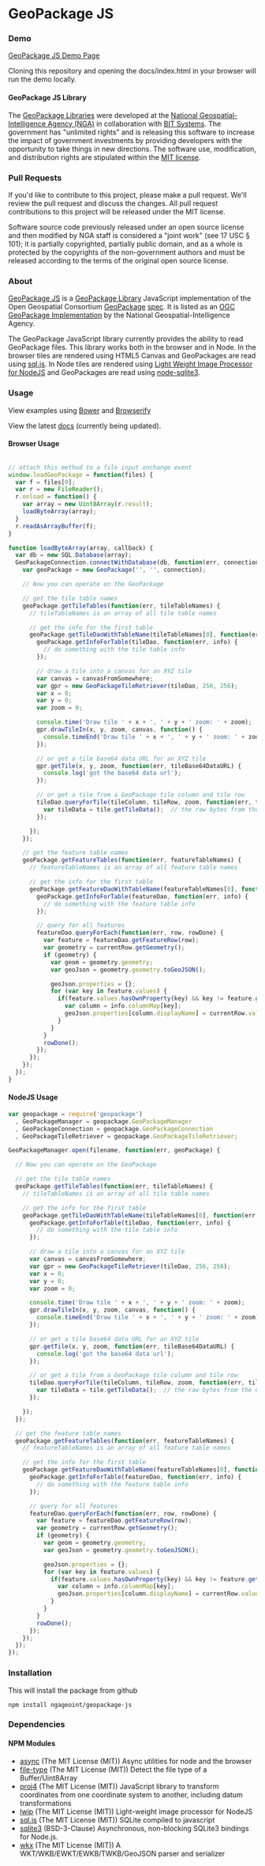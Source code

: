 # GeoPackage JS

### Demo ###
[GeoPackage JS Demo Page](http://ngageoint.github.io/geopackage-js/)

Cloning this repository and opening the docs/index.html in your browser will run the demo locally.

#### GeoPackage JS Library ####

The [GeoPackage Libraries](http://ngageoint.github.io/GeoPackage/) were developed at the [National Geospatial-Intelligence Agency (NGA)](http://www.nga.mil/) in collaboration with [BIT Systems](http://www.bit-sys.com/). The government has "unlimited rights" and is releasing this software to increase the impact of government investments by providing developers with the opportunity to take things in new directions. The software use, modification, and distribution rights are stipulated within the [MIT license](http://choosealicense.com/licenses/mit/).

### Pull Requests ###
If you'd like to contribute to this project, please make a pull request. We'll review the pull request and discuss the changes. All pull request contributions to this project will be released under the MIT license.

Software source code previously released under an open source license and then modified by NGA staff is considered a "joint work" (see 17 USC § 101); it is partially copyrighted, partially public domain, and as a whole is protected by the copyrights of the non-government authors and must be released according to the terms of the original open source license.

### About ###

[GeoPackage JS](https://github.com/ngageoint/geopackage-js) is a [GeoPackage Library](http://ngageoint.github.io/GeoPackage/) JavaScript implementation of the Open Geospatial Consortium [GeoPackage](http://www.geopackage.org/) [spec](http://www.geopackage.org/spec/).  It is listed as an [OGC GeoPackage Implementation](http://www.geopackage.org/#implementations_nga) by the National Geospatial-Intelligence Agency.

The GeoPackage JavaScript library currently provides the ability to read GeoPackage files.  This library works both in the browser and in Node.  In the browser tiles are rendered using HTML5 Canvas and GeoPackages are read using [sql.js](https://github.com/kripken/sql.js/).  In Node tiles are rendered using [Light Weight Image Processor for NodeJS](https://github.com/EyalAr/lwip) and GeoPackages are read using [node-sqlite3](https://github.com/mapbox/node-sqlite3).

### Usage ###

View examples using [Bower](tree/master/docs/bower) and [Browserify](tree/master/docs)

View the latest [docs](http://ngageoint.github.io/geopackage-js/docs/module-geoPackage-GeoPackage.html) (currently being updated).

#### Browser Usage ####
```javascript

// attach this method to a file input onchange event
window.loadGeoPackage = function(files) {
  var f = files[0];
  var r = new FileReader();
  r.onload = function() {
    var array = new Uint8Array(r.result);
    loadByteArray(array);
  }
  r.readAsArrayBuffer(f);
}

function loadByteArray(array, callback) {
  var db = new SQL.Database(array);
  GeoPackageConnection.connectWithDatabase(db, function(err, connection) {
    var geoPackage = new GeoPackage('', '', connection);

    // Now you can operate on the GeoPackage

    // get the tile table names
    geoPackage.getTileTables(function(err, tileTableNames) {
      // tileTableNames is an array of all tile table names

      // get the info for the first table
      geoPackage.getTileDaoWithTableName(tileTableNames[0], function(err, tileDao) {
        geoPackage.getInfoForTable(tileDao, function(err, info) {
          // do something with the tile table info
        });

        // draw a tile into a canvas for an XYZ tile
        var canvas = canvasFromSomewhere;
        var gpr = new GeoPackageTileRetriever(tileDao, 256, 256);
        var x = 0;
        var y = 0;
        var zoom = 0;

        console.time('Draw tile ' + x + ', ' + y + ' zoom: ' + zoom);
        gpr.drawTileIn(x, y, zoom, canvas, function() {
          console.timeEnd('Draw tile ' + x + ', ' + y + ' zoom: ' + zoom);
        });

        // or get a tile base64 data URL for an XYZ tile
        gpr.getTile(x, y, zoom, function(err, tileBase64DataURL) {
          console.log('got the base64 data url');
        });

        // or get a tile from a GeoPackage tile column and tile row
        tileDao.queryForTile(tileColumn, tileRow, zoom, function(err, tile) {
          var tileData = tile.getTileData();  // the raw bytes from the GeoPackage
        });

      });
    });

    // get the feature table names
    geoPackage.getFeatureTables(function(err, featureTableNames) {
      // featureTableNames is an array of all feature table names

      // get the info for the first table
      geoPackage.getFeatureDaoWithTableName(featureTableNames[0], function(err, featureDao) {
        geoPackage.getInfoForTable(featureDao, function(err, info) {
          // do something with the feature table info
        });

        // query for all features
        featureDao.queryForEach(function(err, row, rowDone) {
          var feature = featureDao.getFeatureRow(row);
          var geometry = currentRow.getGeometry();
          if (geometry) {
            var geom = geometry.geometry;
            var geoJson = geometry.geometry.toGeoJSON();

            geoJson.properties = {};
            for (var key in feature.values) {
              if(feature.values.hasOwnProperty(key) && key != feature.getGeometryColumn().name) {
                var column = info.columnMap[key];
                geoJson.properties[column.displayName] = currentRow.values[key];
              }
            }
          }
          rowDone();
        });
      });
    });
  });
}

```

#### NodeJS Usage ####

```javascript
var geopackage = require('geopackage')
  , GeoPackageManager = geopackage.GeoPackageManager
  , GeoPackageConnection = geopackage.GeoPackageConnection
  , GeoPackageTileRetriever = geopackage.GeoPackageTileRetriever;

GeoPackageManager.open(filename, function(err, geoPackage) {

  // Now you can operate on the GeoPackage

  // get the tile table names
  geoPackage.getTileTables(function(err, tileTableNames) {
    // tileTableNames is an array of all tile table names

    // get the info for the first table
    geoPackage.getTileDaoWithTableName(tileTableNames[0], function(err, tileDao) {
      geoPackage.getInfoForTable(tileDao, function(err, info) {
        // do something with the tile table info
      });

      // draw a tile into a canvas for an XYZ tile
      var canvas = canvasFromSomewhere;
      var gpr = new GeoPackageTileRetriever(tileDao, 256, 256);
      var x = 0;
      var y = 0;
      var zoom = 0;

      console.time('Draw tile ' + x + ', ' + y + ' zoom: ' + zoom);
      gpr.drawTileIn(x, y, zoom, canvas, function() {
        console.timeEnd('Draw tile ' + x + ', ' + y + ' zoom: ' + zoom);
      });

      // or get a tile base64 data URL for an XYZ tile
      gpr.getTile(x, y, zoom, function(err, tileBase64DataURL) {
        console.log('got the base64 data url');
      });

      // or get a tile from a GeoPackage tile column and tile row
      tileDao.queryForTile(tileColumn, tileRow, zoom, function(err, tile) {
        var tileData = tile.getTileData();  // the raw bytes from the GeoPackage
      });

    });
  });

  // get the feature table names
  geoPackage.getFeatureTables(function(err, featureTableNames) {
    // featureTableNames is an array of all feature table names

    // get the info for the first table
    geoPackage.getFeatureDaoWithTableName(featureTableNames[0], function(err, featureDao) {
      geoPackage.getInfoForTable(featureDao, function(err, info) {
        // do something with the feature table info
      });

      // query for all features
      featureDao.queryForEach(function(err, row, rowDone) {
        var feature = featureDao.getFeatureRow(row);
        var geometry = currentRow.getGeometry();
        if (geometry) {
          var geom = geometry.geometry;
          var geoJson = geometry.geometry.toGeoJSON();

          geoJson.properties = {};
          for (var key in feature.values) {
            if(feature.values.hasOwnProperty(key) && key != feature.getGeometryColumn().name) {
              var column = info.columnMap[key];
              geoJson.properties[column.displayName] = currentRow.values[key];
            }
          }
        }
        rowDone();
      });
    });
  });
});

```

### Installation ###

This will install the package from github

```
npm install ngageoint/geopackage-js
```

### Dependencies ###

#### NPM Modules ####

* [async](https://github.com/caolan/async) (The MIT License (MIT)) Async utilities for node and the browser
* [file-type](https://github.com/sindresorhus/file-type) (The MIT License (MIT)) Detect the file type of a Buffer/Uint8Array
* [proj4](http://proj4js.org/) (The MIT License (MIT)) JavaScript library to transform coordinates from one coordinate system to another, including datum transformations
* [lwip](https://github.com/EyalAr/lwip) (The MIT License (MIT)) Light-weight image processor for NodeJS
* [sql.js](https://github.com/kripken/sql.js/) (The MIT License (MIT)) SQLite compiled to javascript
* [sqlite3](https://github.com/mapbox/node-sqlite3) (BSD-3-Clause) Asynchronous, non-blocking SQLite3 bindings for Node.js.
* [wkx](https://github.com/cschwarz/wkx) (The MIT License (MIT)) A WKT/WKB/EWKT/EWKB/TWKB/GeoJSON parser and serializer
